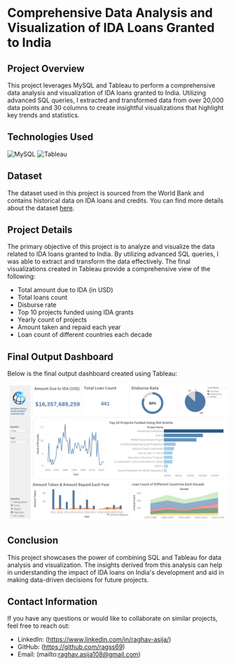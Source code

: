 # Comprehensive Data Analysis and Visualization of IDA Loans Granted to India

## Project Overview
This project leverages MySQL and Tableau to perform a comprehensive data analysis and visualization of IDA loans granted to India. Utilizing advanced SQL queries, I extracted and transformed data from over 20,000 data points and 30 columns to create insightful visualizations that highlight key trends and statistics.

## Technologies Used
![MySQL](https://img.shields.io/badge/MySQL-4479A1?style=for-the-badge&logo=mysql&logoColor=white)
![Tableau](https://img.shields.io/badge/Tableau-E97627?style=for-the-badge&logo=tableau&logoColor=white)

## Dataset
The dataset used in this project is sourced from the World Bank and contains historical data on IDA loans and credits. You can find more details about the dataset [here](https://finances.worldbank.org/Loans-and-Credits/IDA-Statement-Of-Credits-and-Grants-Historical-Dat/tdwh-3krx/about_data).

## Project Details
The primary objective of this project is to analyze and visualize the data related to IDA loans granted to India. By utilizing advanced SQL queries, I was able to extract and transform the data effectively. The final visualizations created in Tableau provide a comprehensive view of the following:
- Total amount due to IDA (in USD)
- Total loans count
- Disburse rate
- Top 10 projects funded using IDA grants
- Yearly count of projects
- Amount taken and repaid each year
- Loan count of different countries each decade

## Final Output Dashboard
Below is the final output dashboard created using Tableau:

![Dashboard](Dashboard.png)

## Conclusion
This project showcases the power of combining SQL and Tableau for data analysis and visualization. The insights derived from this analysis can help in understanding the impact of IDA loans on India's development and aid in making data-driven decisions for future projects.

## Contact Information
If you have any questions or would like to collaborate on similar projects, feel free to reach out:
- LinkedIn: (https://www.linkedin.com/in/raghav-asija/)
- GitHub: (https://github.com/ragss69)
- Email: (mailto:raghav.asija108@gmail.com)
